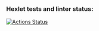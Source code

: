 ### Hexlet tests and linter status:
[![Actions Status](https://github.com/Unbiz/frontend-project-lvl1/workflows/hexlet-check/badge.svg)](https://github.com/Unbiz/frontend-project-lvl1/actions)